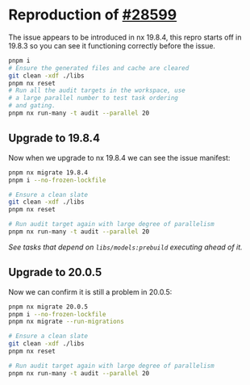 # Reproduction of [#28599](https://github.com/nrwl/nx/issues/28599)

The issue appears to be introduced in nx 19.8.4, this repro starts off
in 19.8.3 so you can see it functioning correctly before the issue.

```bash
pnpm i
# Ensure the generated files and cache are cleared
git clean -xdf ./libs
pnpm nx reset
# Run all the audit targets in the workspace, use
# a large parallel number to test task ordering
# and gating.
pnpm nx run-many -t audit --parallel 20
```

## Upgrade to 19.8.4

Now when we upgrade to nx 19.8.4 we can see the issue manifest:

```bash
pnpm nx migrate 19.8.4
pnpm i --no-frozen-lockfile

# Ensure a clean slate
git clean -xdf ./libs
pnpm nx reset

# Run audit target again with large degree of parallelism
pnpm nx run-many -t audit --parallel 20
```

_See tasks that depend on `libs/models:prebuild` executing ahead of it._

## Upgrade to 20.0.5

Now we can confirm it is still a problem in 20.0.5:

```bash
pnpm nx migrate 20.0.5
pnpm i --no-frozen-lockfile
pnpm nx migrate --run-migrations

# Ensure a clean slate
git clean -xdf ./libs
pnpm nx reset

# Run audit target again with large degree of parallelism
pnpm nx run-many -t audit --parallel 20
```
